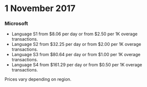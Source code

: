 # 1 November 2017

### Microsoft

- Language S1 from $8.06 per day or from $2.50 per 1K overage transactions.
- Language S2 from $32.25 per day or from $2.00 per 1K overage transactions.
- Language S3 from $80.64 per day or from $1.00 per 1K overage transactions.
- Language S4 from $161.29 per day or from $0.50 per 1K overage transactions.

Prices vary depending on region.